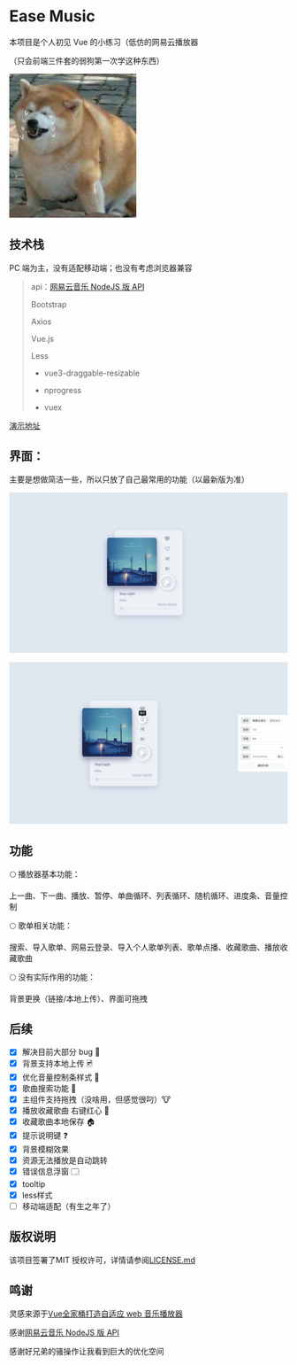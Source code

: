 # Ease Music

本项目是个人初见 Vue 的小练习（低仿的网易云播放器

（只会前端三件套的弱狗第一次学这种东西）

![](./asset/v2-ae41.jpg)

## 技术栈

PC 端为主，没有适配移动端；也没有考虑浏览器兼容

> api：[网易云音乐 NodeJS 版 API](https://binaryify.github.io/NeteaseCloudMusicApi/)
>
> Bootstrap
>
> Axios
>
> Vue.js
>
> Less
>
> - vue3-draggable-resizable
>
> - nprogress
>
> - vuex

[演示地址](https://ease-music.vercel.app/)

## 界面：

主要是想做简洁一些，所以只放了自己最常用的功能（以最新版为准）

![主界面](./asset/main.jpg)

![播放设置](./asset/setting.jpg)

## 功能

🌕 播放器基本功能：

上一曲、下一曲、播放、暂停、单曲循环、列表循环、随机循环、进度条、音量控制

🌕 歌单相关功能：

搜索、导入歌单、网易云登录、导入个人歌单列表、歌单点播、收藏歌曲、播放收藏歌曲

🌕 没有实际作用的功能：

背景更换（链接/本地上传）、界面可拖拽

## 后续

- [x] 解决目前大部分 bug 🐛
- [x] 背景支持本地上传 🖻
- [x] 优化音量控制条样式 📢
- [x] 歌曲搜索功能 🔎
- [x] 主组件支持拖拽（没啥用，但感觉很叼）🐮
- [x] 播放收藏歌曲 右键红心 💖
- [x] 收藏歌曲本地保存 🏠
- [x] 提示说明键 ❓
- [x] 背景模糊效果 
- [x] 资源无法播放是自动跳转
- [x] 错误信息浮窗 🗔
- [x] tooltip
- [x] less样式
- [ ] 移动端适配（有生之年了）

## 版权说明

该项目签署了MIT 授权许可，详情请参阅[LICENSE.md](./LICENSE)

## 鸣谢

灵感来源于[Vue全家桶打造自适应 web 音乐播放器](https://juejin.cn/post/6844903608622956557)

感谢[网易云音乐 NodeJS 版 API](https://binaryify.github.io/NeteaseCloudMusicApi/)

感谢好兄弟的骚操作让我看到巨大的优化空间
